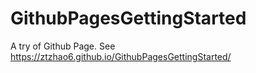 # GithubPagesGettingStarted
A try of Github Page.
See https://ztzhao6.github.io/GithubPagesGettingStarted/
